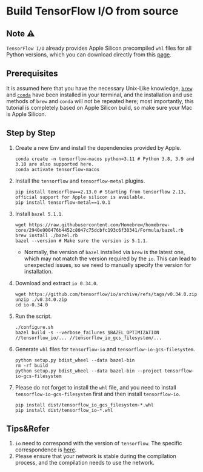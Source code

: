 # Build TensorFlow I/O from source

## Note ⚠️

`TensorFlow I/O` already provides Apple Silicon precompiled `whl` files for all Python versions, which you can download directly from this [page](https://pypi.org/project/tensorflow-io/).

## Prerequisites

It is assumed here that you have the necessary Unix-Like knowledge, [`brew`](https://brew.sh) and [`conda`](https://github.com/conda-forge/miniforge) have been installed in your terminal, and the installation and use methods of `brew` and `conda` will not be repeated here; most importantly, this tutorial is completely based on Apple Silicon build, so make sure your Mac is Apple Silicon.

## Step by Step

1. Create a new Env and install the dependencies provided by Apple.

   ```shell
   conda create -n tensorflow-macos python=3.11 # Python 3.8, 3.9 and 3.10 are also supported here.
   conda activate tensorflow-macos
   ````

2. Install the `tensorflow` and `tensorflow-metal` plugins.

   ```shell
   pip install tensorflow==2.13.0 # Starting from tensorflow 2.13, official support for Apple silicon is available.
   pip install tensorflow-metal==1.0.1
   ````

3. Install `bazel 5.1.1`.

   ```shell
   wget https://raw.githubusercontent.com/Homebrew/homebrew-core/2940e900476b4452c8047c75dcbfc193c6f30341/Formula/bazel.rb
   brew install ./bazel.rb
   bazel --version # Make sure the version is 5.1.1.
   ````

   * Normally, the version of `bazel` installed via `brew` is the latest one, which may not match the version required by the `io`. This can lead to unexpected issues, so we need to manually specify the version for installation.

4. Download and extract `io 0.34.0`.

   ```shell
   wget https://github.com/tensorflow/io/archive/refs/tags/v0.34.0.zip
   unzip ./v0.34.0.zip
   cd io-0.34.0
   ````

5. Run the script.

   ```shell
   ./configure.sh
   bazel build -s --verbose_failures $BAZEL_OPTIMIZATION //tensorflow_io/... //tensorflow_io_gcs_filesystem/...
   ````

6. Generate `whl` files for `tensorflow-io` and `tensorflow-io-gcs-filesystem`.

   ```shell
   python setup.py bdist_wheel --data bazel-bin
   rm -rf build
   python setup.py bdist_wheel --data bazel-bin --project tensorflow-io-gcs-filesystem
   ```

7. Please do not forget to install the `whl` file, and you need to install `tensorflow-io-gcs-filesystem` first and then install `tensorflow-io`.

   ```shell
   pip install dist/tensorflow_io_gcs_filesystem-*.whl
   pip install dist/tensorflow_io-*.whl
   ```

## Tips&Refer

1. `io` need to correspond with the version of `tensorflow`. The specific correspondence is [here](https://github.com/tensorflow/io/blob/master/README.md#tensorflow-version-compatibility).
2. Please ensure that your network is stable during the compilation process, and the compilation needs to use the network.
